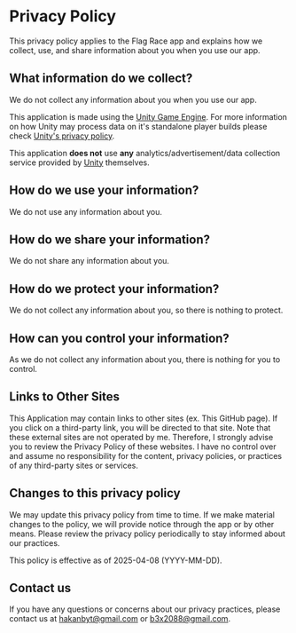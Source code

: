 # Privacy Policy

This privacy policy applies to the Flag Race app and explains how we collect, use, and share information about you when you use our app.

## What information do we collect?

We do not collect any information about you when you use our app.

This application is made using the [Unity Game Engine](https://unity3d.com). For more information on how Unity may process data on it's standalone player builds please check [Unity's privacy policy](https://unity3d.com/legal/privacy-policy).

This application **does not** use **any** analytics/advertisement/data collection service provided by [Unity](https://unity3d.com) themselves.

## How do we use your information?

We do not use any information about you.

## How do we share your information?

We do not share any information about you.

## How do we protect your information?

We do not collect any information about you, so there is nothing to protect.

## How can you control your information?

As we do not collect any information about you, there is nothing for you to control.

## Links to Other Sites

This Application may contain links to other sites (ex. This GitHub page). If you click on a third-party link, you will be directed to that site. Note that these external sites are not operated by me. Therefore, I strongly advise you to review the Privacy Policy of these websites. I have no control over and assume no responsibility for the content, privacy policies, or practices of any third-party sites or services.

## Changes to this privacy policy

We may update this privacy policy from time to time. If we make material changes to the policy, we will provide notice through the app or by other means. Please review the privacy policy periodically to stay informed about our practices.

This policy is effective as of 2025-04-08 (YYYY-MM-DD).

## Contact us

If you have any questions or concerns about our privacy practices, please contact us at hakanbyt@gmail.com or b3x2088@gmail.com.
